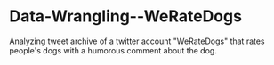 # Data-Wrangling--WeRateDogs
Analyzing tweet archive  of a twitter account "WeRateDogs" that rates people's dogs with a humorous comment about the dog.
